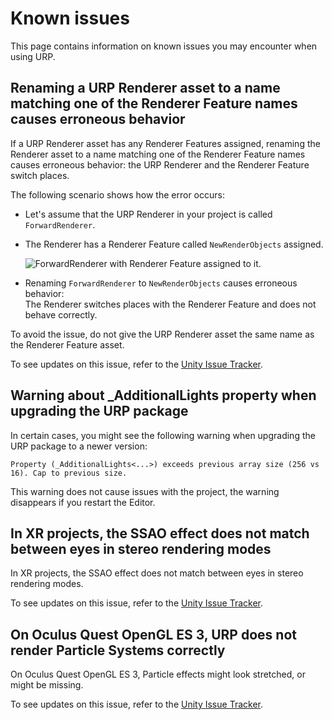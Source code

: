 # Known issues

This page contains information on known issues you may encounter when using URP.

## Renaming a URP Renderer asset to a name matching one of the Renderer Feature names causes erroneous behavior

If a URP Renderer asset has any Renderer Features assigned, renaming the Renderer asset to a name matching one of the Renderer Feature names causes erroneous behavior: the URP Renderer and the Renderer Feature switch places.

The following scenario shows how the error occurs:

* Let's assume that the URP Renderer in your project is called `ForwardRenderer`.
* The Renderer has a Renderer Feature called `NewRenderObjects` assigned.

    ![ForwardRenderer with Renderer Feature assigned to it.](Images/known-issues/urp-10-renaming-renderer.png)

* Renaming `ForwardRenderer` to `NewRenderObjects` causes erroneous behavior:<br/>The Renderer switches places with the Renderer Feature and does not behave correctly.

To avoid the issue, do not give the URP Renderer asset the same name as the Renderer Feature asset.

To see updates on this issue, refer to the [Unity Issue Tracker](https://issuetracker.unity3d.com/issues/parent-and-child-nested-scriptable-object-assets-switch-places-when-parent-scriptable-object-asset-is-renamed).

## Warning about \_AdditionalLights property when upgrading the URP package

In certain cases, you might see the following warning when upgrading the URP package to a newer version:

```
Property (_AdditionalLights<...>) exceeds previous array size (256 vs 16). Cap to previous size.
```

This warning does not cause issues with the project, the warning disappears if you restart the Editor.

## In XR projects, the SSAO effect does not match between eyes in stereo rendering modes

In XR projects, the SSAO effect does not match between eyes in stereo rendering modes.

To see updates on this issue, refer to the [Unity Issue Tracker](https://issuetracker.unity3d.com/issues/urp-xr-ssao-renderer-mismatch-between-eyes-when-using-multiview-rendering-on-quest).

## On Oculus Quest OpenGL ES 3, URP does not render Particle Systems correctly

On Oculus Quest OpenGL ES 3, Particle effects might look stretched, or might be missing.

To see updates on this issue, refer to the [Unity Issue Tracker](https://issuetracker.unity3d.com/issues/srp-urp-particles-missing-or-very-stretched-using-urp-10-dot-1-on-quest-gles3).
